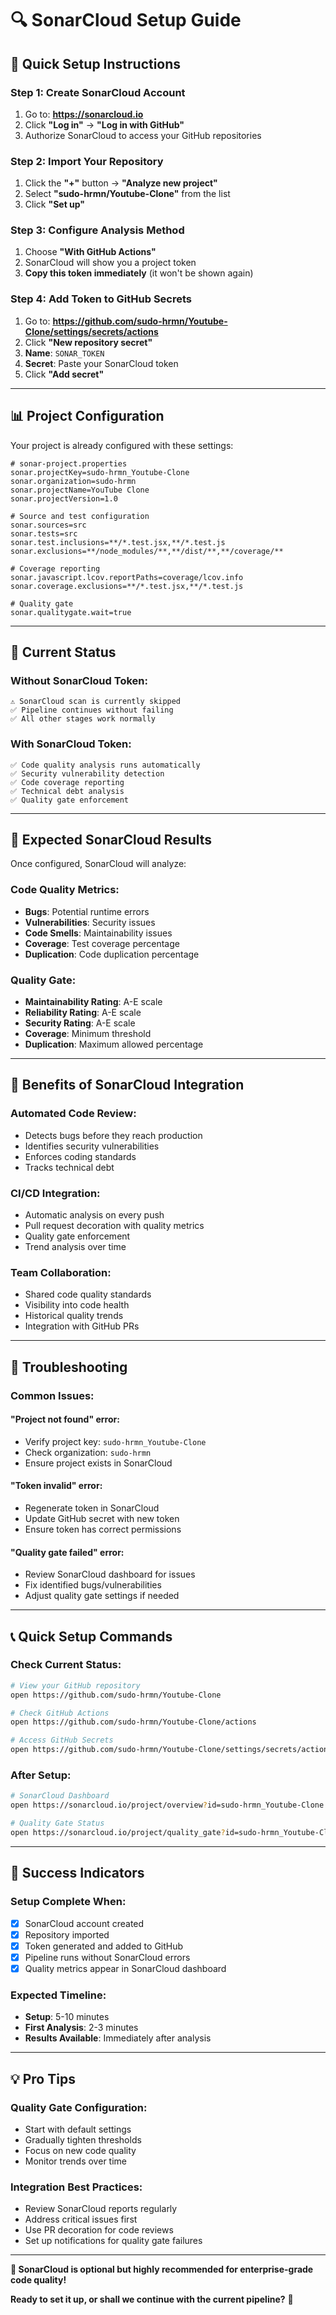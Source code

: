 # 🔍 SonarCloud Setup Guide

## 🎯 **Quick Setup Instructions**

### **Step 1: Create SonarCloud Account**
1. Go to: **https://sonarcloud.io**
2. Click **"Log in"** → **"Log in with GitHub"**
3. Authorize SonarCloud to access your GitHub repositories

### **Step 2: Import Your Repository**
1. Click the **"+"** button → **"Analyze new project"**
2. Select **"sudo-hrmn/Youtube-Clone"** from the list
3. Click **"Set up"**

### **Step 3: Configure Analysis Method**
1. Choose **"With GitHub Actions"**
2. SonarCloud will show you a project token
3. **Copy this token immediately** (it won't be shown again)

### **Step 4: Add Token to GitHub Secrets**
1. Go to: **https://github.com/sudo-hrmn/Youtube-Clone/settings/secrets/actions**
2. Click **"New repository secret"**
3. **Name**: `SONAR_TOKEN`
4. **Secret**: Paste your SonarCloud token
5. Click **"Add secret"**

---

## 📊 **Project Configuration**

Your project is already configured with these settings:

```properties
# sonar-project.properties
sonar.projectKey=sudo-hrmn_Youtube-Clone
sonar.organization=sudo-hrmn
sonar.projectName=YouTube Clone
sonar.projectVersion=1.0

# Source and test configuration
sonar.sources=src
sonar.tests=src
sonar.test.inclusions=**/*.test.jsx,**/*.test.js
sonar.exclusions=**/node_modules/**,**/dist/**,**/coverage/**

# Coverage reporting
sonar.javascript.lcov.reportPaths=coverage/lcov.info
sonar.coverage.exclusions=**/*.test.jsx,**/*.test.js

# Quality gate
sonar.qualitygate.wait=true
```

---

## 🔄 **Current Status**

### **Without SonarCloud Token:**
```
⚠️ SonarCloud scan is currently skipped
✅ Pipeline continues without failing
✅ All other stages work normally
```

### **With SonarCloud Token:**
```
✅ Code quality analysis runs automatically
✅ Security vulnerability detection
✅ Code coverage reporting
✅ Technical debt analysis
✅ Quality gate enforcement
```

---

## 🎯 **Expected SonarCloud Results**

Once configured, SonarCloud will analyze:

### **Code Quality Metrics:**
- **Bugs**: Potential runtime errors
- **Vulnerabilities**: Security issues
- **Code Smells**: Maintainability issues
- **Coverage**: Test coverage percentage
- **Duplication**: Code duplication percentage

### **Quality Gate:**
- **Maintainability Rating**: A-E scale
- **Reliability Rating**: A-E scale  
- **Security Rating**: A-E scale
- **Coverage**: Minimum threshold
- **Duplication**: Maximum allowed percentage

---

## 🚀 **Benefits of SonarCloud Integration**

### **Automated Code Review:**
- Detects bugs before they reach production
- Identifies security vulnerabilities
- Enforces coding standards
- Tracks technical debt

### **CI/CD Integration:**
- Automatic analysis on every push
- Pull request decoration with quality metrics
- Quality gate enforcement
- Trend analysis over time

### **Team Collaboration:**
- Shared code quality standards
- Visibility into code health
- Historical quality trends
- Integration with GitHub PRs

---

## 🔧 **Troubleshooting**

### **Common Issues:**

#### **"Project not found" error:**
- Verify project key: `sudo-hrmn_Youtube-Clone`
- Check organization: `sudo-hrmn`
- Ensure project exists in SonarCloud

#### **"Token invalid" error:**
- Regenerate token in SonarCloud
- Update GitHub secret with new token
- Ensure token has correct permissions

#### **"Quality gate failed" error:**
- Review SonarCloud dashboard for issues
- Fix identified bugs/vulnerabilities
- Adjust quality gate settings if needed

---

## 📞 **Quick Setup Commands**

### **Check Current Status:**
```bash
# View your GitHub repository
open https://github.com/sudo-hrmn/Youtube-Clone

# Check GitHub Actions
open https://github.com/sudo-hrmn/Youtube-Clone/actions

# Access GitHub Secrets
open https://github.com/sudo-hrmn/Youtube-Clone/settings/secrets/actions
```

### **After Setup:**
```bash
# SonarCloud Dashboard
open https://sonarcloud.io/project/overview?id=sudo-hrmn_Youtube-Clone

# Quality Gate Status
open https://sonarcloud.io/project/quality_gate?id=sudo-hrmn_Youtube-Clone
```

---

## 🎉 **Success Indicators**

### **Setup Complete When:**
- [x] SonarCloud account created
- [x] Repository imported
- [x] Token generated and added to GitHub
- [x] Pipeline runs without SonarCloud errors
- [x] Quality metrics appear in SonarCloud dashboard

### **Expected Timeline:**
- **Setup**: 5-10 minutes
- **First Analysis**: 2-3 minutes
- **Results Available**: Immediately after analysis

---

## 💡 **Pro Tips**

### **Quality Gate Configuration:**
- Start with default settings
- Gradually tighten thresholds
- Focus on new code quality
- Monitor trends over time

### **Integration Best Practices:**
- Review SonarCloud reports regularly
- Address critical issues first
- Use PR decoration for code reviews
- Set up notifications for quality gate failures

---

**🎯 SonarCloud is optional but highly recommended for enterprise-grade code quality!**

**Ready to set it up, or shall we continue with the current pipeline?** 🚀
